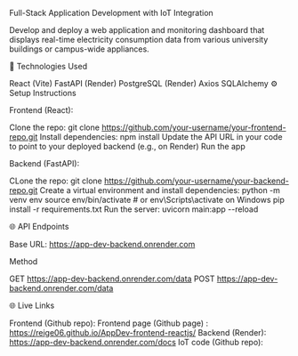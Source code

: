 Full-Stack Application Development with IoT Integration

Develop and deploy a web application and monitoring dashboard that displays real-time electricity consumption data from various university buildings or campus-wide appliances.

🚀 Technologies Used

React (Vite)
FastAPI (Render) 
PostgreSQL (Render)
Axios
SQLAlchemy
⚙️ Setup Instructions

Frontend (React):

Clone the repo: git clone https://github.com/your-username/your-frontend-repo.git
Install dependencies: npm install
Update the API URL in your code to point to your deployed backend (e.g., on Render)
Run the app

Backend (FastAPI):

CLone the repo: git clone https://github.com/your-username/your-backend-repo.git
Create a virtual environment and install dependencies: python -m venv env source env/bin/activate # or env\Scripts\activate on Windows pip install -r requirements.txt
Run the server: uvicorn main:app --reload

🌐 API Endpoints

Base URL: https://app-dev-backend.onrender.com

Method

GET https://app-dev-backend.onrender.com/data
POST https://app-dev-backend.onrender.com/data

🌐 Live Links

Frontend (Github repo):
Frontend page (Github page) : https://reige06.github.io/AppDev-frontend-reactjs/
Backend (Render): https://app-dev-backend.onrender.com/docs
IoT code (Github repo): 
